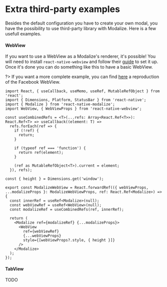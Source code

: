 # Extra third-party examples

Besides the default configuration you have to create your own modal, you have the possibility to use third-party library with Modalize. Here is a few usefull examples.

#### WebView

If you want to use a WebView as a Modalize's renderer, it's possible! You will need to install `react-native-webview` and follow their [guide](https://github.com/react-native-community/react-native-webview) to set it up. Once it's done you can do something like this to have a basic WebView.

?> If you want a more complete example, you can find [here](https://github.com/jeremybarbet/react-native-modalize/blob/master/examples/expo/src/components/modals/FacebookWebView.js) a reproduction of the Facebook WebView.

```tsx
import React, { useCallback, useMemo, useRef, MutableRefObject } from 'react';
import { Dimensions, Platform, StatusBar } from 'react-native';
import { Modalize } from 'react-native-modalize';
import WebView, { WebViewProps } from 'react-native-webview';

const useCombinedRefs = <T>(...refs: Array<React.Ref<T>>): React.Ref<T> => useCallback((element: T) =>
  refs.forEach(ref => {
    if (!ref) {
      return;
    }

    if (typeof ref === 'function') {
      return ref(element);
    }

    (ref as MutableRefObject<T>).current = element;
  }), refs);

const { height } = Dimensions.get('window');

export const ModalizeWebView = React.forwardRef(({ webViewProps, ...modalizeProps }: ModalizeWebViewProps, ref: React.Ref<Modalize>) => {
  const innerRef = useRef<Modalize>(null);
  const webViewRef = useRef<WebView>(null);
  const modalizeRef = useCombinedRefs(ref, innerRef);

  return (
    <Modalize ref={modalizeRef} {...modalizeProps}>
      <WebView
        ref={webViewRef}
        {...webViewProps}
        style={[webViewProps?.style, { height }]}
      />
    </Modalize>
  );
});
```

#### TabView

TODO
